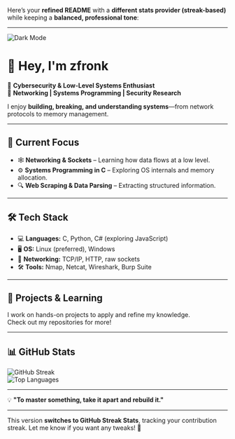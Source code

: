 Here’s your **refined README** with a **different stats provider (streak-based)** while keeping a **balanced, professional tone**:  

---

<!-- Dark Theme Badge -->
![Dark Mode](https://img.shields.io/badge/MODE-DARK-%23000000?style=for-the-badge&logo=github)

# 👋 Hey, I'm zfronk  

🔹 **Cybersecurity & Low-Level Systems Enthusiast**  
🔹 **Networking | Systems Programming | Security Research**  

I enjoy **building, breaking, and understanding systems**—from network protocols to memory management.  

---

## 🚀 **Current Focus**  
- 🕸 **Networking & Sockets** – Learning how data flows at a low level.  
- ⚙️ **Systems Programming in C** – Exploring OS internals and memory allocation.  
- 🔍 **Web Scraping & Data Parsing** – Extracting structured information.  

---

## 🛠 **Tech Stack**  
- 💻 **Languages:** C, Python, C# (exploring JavaScript)  
- 🖥 **OS:** Linux (preferred), Windows  
- 📡 **Networking:** TCP/IP, HTTP, raw sockets  
- 🛠 **Tools:** Nmap, Netcat, Wireshark, Burp Suite  

---

## 📂 **Projects & Learning**  
I work on hands-on projects to apply and refine my knowledge.  
Check out my repositories for more!  

---

## 📊 **GitHub Stats**  

![GitHub Streak](https://streak-stats.demolab.com/?user=zfronk&theme=tokyonight)  
![Top Languages](https://github-readme-stats.vercel.app/api/top-langs/?username=zfronk&layout=compact&langs_count=6&theme=tokyonight)  

---

💡 **"To master something, take it apart and rebuild it."**  

---

This version **switches to GitHub Streak Stats**, tracking your contribution streak. Let me know if you want any tweaks! 🚀
